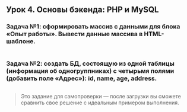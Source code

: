 ## Урок 4. Основы бэкенда: PHP и MySQL

### **Задача №1: сформировать массив с данными для блока «Опыт работы». Вывести данные массива в HTML-шаблоне.**
```
```
### **Задача №2: создать БД, состоящую из одной таблицы (информация об одногруппниках) с четырьмя полями (добавить поле «Адрес»): id, name, age, address.**
```
```
>Это задание для самопроверки — после загрузки вы сможете сравнить свое решение с идеальным примером выполнения.
